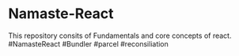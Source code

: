 # Namaste-React
This repository consits of Fundamentals and core concepts of react.
#NamasteReact #Bundler #parcel #reconsiliation
